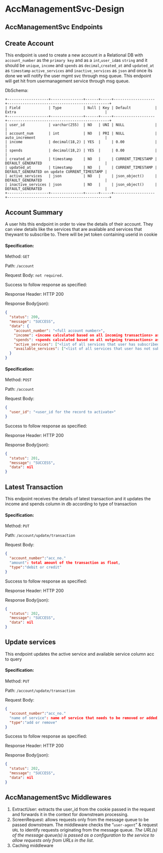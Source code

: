 # AccManagementSvc-Design

## AccManagementSvc Endpoints

## Create Account
This endpoint is used to create a new account in a Relational DB with `account_number` as the `primary key` and as a `int`,`user_id`as `string` and it should be `unique`, `income` and `spends` as `decimal`,`created_at` and `updated_at` as `timestamp` `active_services` and `inactive_services` as `json` and once its done we will notify the user mgmt svc through msg queue. This endpoint will get hit from usermanagement service through msg queue.

DbSchema:
```
+-------------------+---------------+------+-----+-------------------+-----------------------------------------------+
| Field             | Type          | Null | Key | Default           | Extra                                         |
+-------------------+---------------+------+-----+-------------------+-----------------------------------------------+
| user_id           | varchar(255)  | NO   | UNI | NULL              |                                               |
| account_num       | int           | NO   | PRI | NULL              | auto_increment                                |
| income            | decimal(18,2) | YES  |     | 0.00              |                                               |
| spends            | decimal(18,2) | YES  |     | 0.00              |                                               |
| created_at        | timestamp     | NO   |     | CURRENT_TIMESTAMP | DEFAULT_GENERATED                             |
| updated_at        | timestamp     | NO   |     | CURRENT_TIMESTAMP | DEFAULT_GENERATED on update CURRENT_TIMESTAMP |
| active_services   | json          | NO   |     | json_object()     | DEFAULT_GENERATED                             |
| inactive_services | json          | NO   |     | json_object()     | DEFAULT_GENERATED                             |
+-------------------+---------------+------+-----+-------------------+-----------------------------------------------+
```

## Account Summary
A user hits this endpoint in order to view the details of their account. They can view details like the services that are available and services that theywant to subscribe to.
There will be jwt token containing userid in cookie
#### Specification:
Method: `GET`

Path: `/account`

Request Body: `not required.`

Success to follow response as specified:

Response Header: HTTP 200

Response Body(json):
```json
{
  "status": 200,
  "message": "SUCCESS",
  "data": {
    "account_number": "<full account number>",
    "income": <income calculated based on all incoming transactions> as float,
    "spends": <spends calculated based on all outgoing transactions> as float,
    "active_services": ["<list of all services that user has subscribed to>",],
    "available_services": ["<list of all services that user has not subscribed to but are available for subscription>",]
  }
}
```

#### Specification:
Method: `POST`

Path: `/account`

Request Body: 
```json
{
  "user_id": "<user_id for the record to activate>"
}
```

Success to follow response as specified:

Response Header: HTTP 200

Response Body(json):
```json
{
  "status": 201,
  "message": "SUCCESS",
  "data": nil
}
```

## Latest Transaction
This endpoint receives the details of latest transaction and it updates the income and spends column in db according to type of transaction
#### Specification:
Method: `PUT`

Path: `/account/update/transaction`

Request Body: 
```json
{
  "account_number":"acc_no."
  "amount": total amount of the transaction as float,
  "type":"debit or credit"
}
```

Success to follow response as specified:

Response Header: HTTP 200

Response Body(json):
```json
{
  "status": 202,
  "message": "SUCCESS",
  "data": nil
}
```

## Update services
This endpoint updates the active service and available service column acc to query
#### Specification:
Method: `PUT`

Path: `/account/update/transaction`

Request Body: 
```json
{
  "account_number":"acc_no."
  "name of service": name of service that needs to be removed or added,
  "type":"add or remove"
}
```

Success to follow response as specified:

Response Header: HTTP 200

Response Body(json):
```json
{
  "status": 202,
  "message": "SUCCESS",
  "data": nil
}
```

## AccManagementSvc Middlewares

1. ExtractUser: extracts the user_id from the cookie passed in the request and forwards it in the context for downstream processing.
2. ScreenRequest: allows requests only from the message queue to be passed downstream. The middleware checks the “`user-agent`” & request `URL` to identify requests originating from the message queue.
   *The URL(s) of the message queue(s) is passed as a configuration to the service to allow requests only from URLs in the list*.
3. Caching middleware
